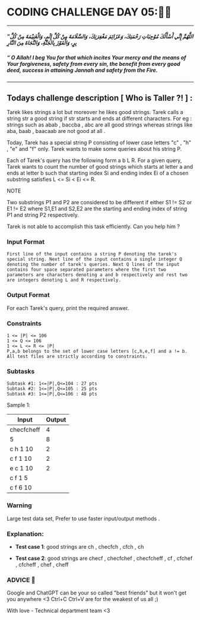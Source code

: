 # CODING CHALLENGE DAY 05:🌙✨
------------------
 ##### ”اللَّهُمَّ إِنِّي أَسْأَلُكَ مُوْجِبَاتِ رَحْمَتِكَ، وَعَزَائِمَ مَغْفِرَتِكَ، وَالسَّلَامَةَ مِنْ كُلِّ إِثْمٍ، وَالْغَنِيْمَةَ مِنْ كُلِّ بِرٍ، وَالْفَوْزَ بِالجَنَّةِ، وَالنَّجَاةَ مِنَ النَّارِ 
 ##### “ O Allah! I beg You for that which incites Your mercy and the means of Your forgiveness, safety from every sin, the benefit from every good deed, success in attaining Jannah and safety from the Fire.
---------------------
## 
## Todays challenge description [ Who is Taller ?! ] :

Tarek likes strings a lot but moreover he likes good strings. Tarek calls a string str a good string if str starts and ends at different characters. For eg : strings such as abab , baccba , abc are all good strings whereas strings like aba, baab , baacaab are not good at all .

Today, Tarek has a special string P consisting of lower case letters "c" , "h" , "e" and "f" only. Tarek wants to make some queries about his string P.

Each of Tarek's query has the following form a b L R. For a given query, Tarek wants to count the number of good strings which starts at letter a and ends at letter b such that starting index Si and ending index Ei of a chosen substring satisfies L <= Si < Ei <= R.

NOTE

Two substrings P1 and P2 are considered to be different if either S1 != S2 or E1 != E2 where S1,E1 and S2,E2 are the starting and ending index of string P1 and string P2 respectively.

Tarek is not able to accomplish this task efficiently. Can you help him ?

### Input Format

   
    First line of the input contains a string P denoting the tarek's special string. Next line of the input contains a single integer Q denoting the number of tarek's queries. Next Q lines of the input contains four space separated parameters where the first two parameters are characters denoting a and b respectively and rest two are integers denoting L and R respectively. 




### Output Format

For each Tarek's query, print the required answer.

### Constraints

    1 <= |P| <= 106
    1 <= Q <= 106
    1 <= L <= R <= |P|
    P,a,b belongs to the set of lower case letters [c,h,e,f] and a != b.
    All test files are strictly according to constraints.

### Subtasks

    Subtask #1: 1<=|P|,Q<=104 : 27 pts
    Subtask #2: 1<=|P|,Q<=105 : 25 pts
    Subtask #3: 1<=|P|,Q<=106 : 48 pts


           

Sample 1:

| Input | Output |
| ----- | ------ |
| checfcheff |4|
|5|8|
|c h 1 10|2|
|c f 1 10|2|
|e c 1 10|2|
|c f 1 5||
|c f 6 10||


### Warning

Large test data set, Prefer to use faster input/output methods .

### Explanation:

 - **Test case 1**: good strings are ch , checfch , cfch , ch

 - **Test case 2**:  good strings are checf , checfchef , checfcheff , cf , cfchef , cfcheff , chef , cheff



### ADVICE 💖

Google and ChatGPT can be your so called "best friends" but it won't get you anywhere <3 Ctrl+C Ctrl+V are for the weakest of us all ;)

With love - Technical department team <3

